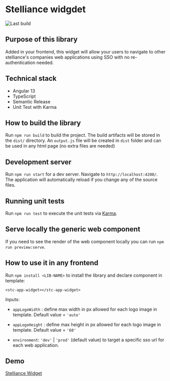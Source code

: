 # Stelliance widgdet

![Last build](https://github.com/Stelliance/stelliance-widget/actions/workflows/build.yml/badge.svg)

## Purpose of this library

Added in your frontend, this widget will allow your users to navigate to other stelliance's companies web applications using SSO with no re-authentication needed.

## Technical stack

- Angular 13
- TypeScript
- Semantic Release
- Unit Test with Karma

## How to build the library

Run `npm run build` to build the project. The build artifacts will be stored in the `dist/` directory.
An `output.js` file will be created in `dist` folder and can be used in any html page (no extra files are needed)

## Development server

Run `npm run start` for a dev server. Navigate to `http://localhost:4200/`. The application will automatically reload if you change any of the source files.

## Running unit tests

Run `npm run test` to execute the unit tests via [Karma](https://karma-runner.github.io).

## Serve locally the generic web component

If you need to see the render of the web component locally you can run `npm run preview:serve`.

## How to use it in any frontend

Run `npm install <LIB-NAME>` to install the library and declare component in template:

```
<stc-app-widget></stc-app-widget>
```

Inputs:

- `appLogoWidth` : define max width in px allowed for each logo image in template. Default value = `'auto'`

- `appLogoHeight` : define max height in px allowed for each logo image in template. Default value = `'60'`

- `environment`: `'dev'` | `'prod'` (default value) to target a specific sso url for each web application.

## Demo

[Stelliance Widget](https://stelliance.github.io/stelliance-widget/)
